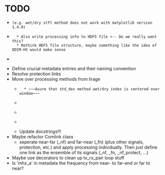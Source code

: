 TODO
====
 * ~~~Fix problem with spectrogram from matplotlib.mlab in version > 1.3.0 ~~~ Problem disappeard with matplotlib v1.4.3
   (e.g. wet/dry stft method does not work with matplotlib version 1.4.0)
 * ~~~Function for saving Comlink object to HDF5~~~
     * Also write processing info to HDF5 file <-- Do we really want this?
     * Rethink HDF5 file structure, maybe something like the idea of ODIM-H5 would make sense
 * ~~~Query metadata (location, frequency, etc.) from database and parse to Comlink object~~~
 * Define crucial metadata entries and their naming convention
 * Resolve protection links
 * Move over processing methods from lirage
     * ~~~wet/dry std_dev~~~
         * ~~~Asure that std_dev method wet/dry index is centered over window~~~
     * ~~~wet/dty SFTF~~~
     * ~~~wet antenna Schleiss et al~~~
     * ~~~A-R transformation~~~
     * Update docstrings!!!
 * Maybe refactor Comlink class
     * seperate near-far (_nf) and far-near (_fn) (plus other signals, protection, etc.)
       and apply processing individually. Then just define one link as the ensemble of
       its signals (_nf, _fn, _nf_protect, ...)
 * Maybe use decorators to clean up tx_rx_pair loop stuff
 * Is 'mhz_a' in metadata the frequency from near- to far-end or far to near?
